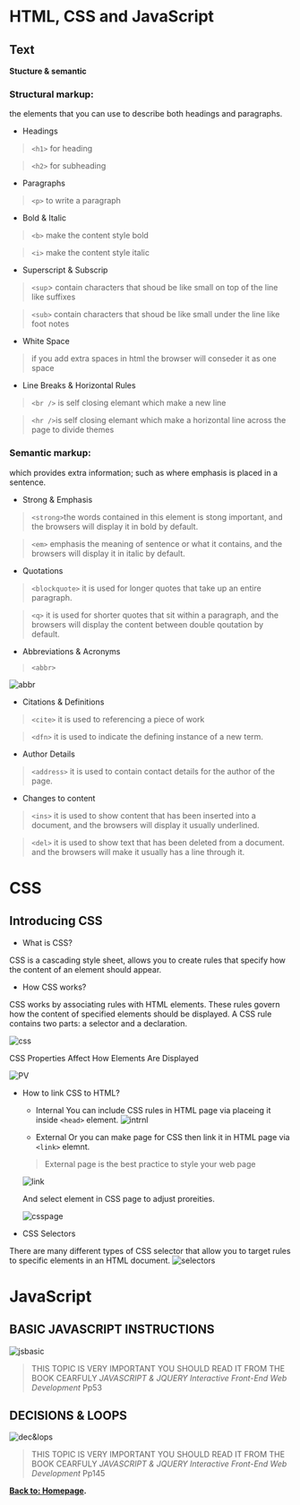 # HTML, CSS and JavaScript
## Text

**Stucture & semantic**
###  Structural markup: 
the elements that you can use to describe both headings and paragraphs.
- Headings
>`<h1>` for heading 

>`<h2>` for subheading
- Paragraphs
>`<p>` to write a paragraph
- Bold & Italic
>`<b>` make the content style bold

>`<i>` make the content style italic
- Superscript & Subscrip
>`<sup`> contain characters that shoud be like small on top of the line like suffixes

>`<sub>` contain characters that shoud be like small under the line like foot notes
- White Space
> if you add extra spaces in html the browser will conseder it as one space
- Line Breaks & Horizontal Rules
> `<br />` is self closing elemant which make a new line

>`<hr />`is self closing elemant which make a horizontal line across the page to divide themes

### Semantic markup: 
which provides extra information; such as where emphasis is placed in a sentence.
- Strong & Emphasis
>`<strong>`the words 
contained in this element is stong important, and the browsers will display it in bold by default.

>`<em>` emphasis the meaning of sentence or what it contains,  and the browsers will display it in italic by default. 

- Quotations
>`<blockquote>` it is 
used for longer quotes that take 
up an entire paragraph.

>`<q>` it is used for 
shorter quotes that sit within 
a paragraph, and the browsers will display the content between double qoutation by default. 
- Abbreviations & Acronyms
>`<abbr>` 

![abbr](abbr.jpg)

- Citations & Definitions
>`<cite>` it is used to referencing a piece of work

>`<dfn>` it is used to 
indicate the defining instance of 
a new term.

- Author Details
>`<address>` it is used to contain contact details for the author of the page.
- Changes to content
>`<ins>`  it is used to show content that has been inserted into a document, and the browsers will display it usually underlined.

> `<del>`  it is used to show text that has been deleted from a document. and the browsers will make it usually has a line through it.


# CSS

## Introducing CSS

* What is CSS?

CSS is a cascading style sheet, allows you to create rules that specify how the content of 
an element should appear.

* How CSS works?

CSS works by associating rules with HTML elements. These rules govern  how the content of specified elements should be displayed. A CSS rule contains two parts: a selector and a declaration.

![css](css.jpg)

CSS Properties Affect How Elements Are Displayed

![PV](PV.jpg)

* How to link CSS to HTML?
  - Internal
  You can include CSS rules in HTML page via placeing it inside `<head>` element.
  ![intrnl](internal.jpg)
  
  - External
  Or you can make page for CSS then link it in HTML page via `<link>` elemnt. 
  >External page is the best practice to style your web page

  ![link](link.jpg)
  
   And select element in CSS page to adjust proreities.

   ![csspage](csspage.jpg)


*  CSS Selectors

There are many different types 
of CSS selector that allow you to 
target rules to specific elements 
in an HTML document. 
![selectors](selectors.jpg)


# JavaScript
## BASIC JAVASCRIPT INSTRUCTIONS 
![jsbasic](jsbasic.jpg)
>THIS TOPIC IS VERY IMPORTANT YOU SHOULD READ IT FROM THE BOOK CEARFULY *JAVASCRIPT & JQUERY 
Interactive Front-End Web Development* Pp53


## DECISIONS & LOOPS 
![dec&lops](dec&lops.jpg)
>THIS TOPIC IS VERY IMPORTANT YOU SHOULD READ IT FROM THE BOOK CEARFULY *JAVASCRIPT & JQUERY 
Interactive Front-End Web Development* Pp145


**[Back to: Homepage](https://omarhumamah.github.io/reading-note/).**